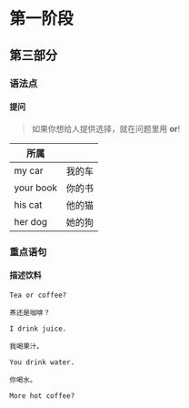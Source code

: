 # 第一阶段

## 第三部分

### 语法点

#### 提问

> 如果你想给人提供选择，就在问题里用 **or**!

| 所属      |        |
| --------- | ------ |
| my car    | 我的车 |
| your book | 你的书 |
| his cat   | 他的猫 |
| her dog   | 她的狗 |

### 重点语句

#### 描述饮料

```text
Tea or coffee?

茶还是咖啡？
```

```text
I drink juice.

我喝果汁。
```

```text
You drink water.

你喝水。
```

```text
More hot coffee?
```
